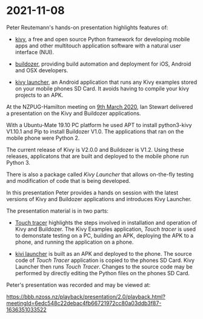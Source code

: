 # 2021-11-08

Peter Reutemann's hands-on presentation highlights features of:

* [kivy](https://kivy.org/), a free and open source Python framework for developing mobile apps and other multitouch application software with a natural user interface (NUI). 

* [buildozer](https://buildozer.io/), providing build automation and deployment for iOS, Android and OSX developers. 

* [kivy launcher](https://github.com/kivy/kivy-launcher), an Android application that runs any Kivy examples stored on your mobile phones SD Card. It avoids having to compile your kivy projects to an APK.


At the NZPUG-Hamilton meeting on [9th March 2020](https://github.com/HamPUG/meetings/tree/master/2020/2020-03-09/ian), Ian Stewart delivered a presentation on the Kivy and Buildozer applications.

With a Ubuntu-Mate 19.10 PC platform he used APT to install python3-kivy V1.10.1 and Pip to install Buildozer V1.0. The applications that ran on the mobile phone were Python 2.


The current release of Kivy is V2.0.0 and Buildozer is V1.2. Using these releases, applicatons that are built and deployed to the mobile phone run Python 3.

There is also a package called *Kivy Launcher* that allows on-the-fly testing and modification of code that is being developed.

In this presentation Peter provides a hands on session with the latest versions of Kivy and Buildozer applications and introduces Kivy Launcher.

The presentation material is in two parts:

* [Touch tracer](touchtracer.md) highlights the steps involved in installation and operation of Kivy and Buildozer. The Kivy Examples application, *Touch tracer* is used to demonstate testing on a PC, building an APK, deploying the APK to a phone, and running the application on a phone.

* [kivi launcher](kivi-launcher.md) is built as an APK and deployed to the phone. The source code of *Touch Tracer* application is copied to the phones SD Card. Kivy Launcher then runs *Touch Tracer*. Changes to the source code may be performed by directly editing the Python files on the phones SD Card.

Peter's presentation was recorded and may be viewed at:

https://bbb.nzoss.nz/playback/presentation/2.0/playback.html?meetingId=6edc548c22debac4fb66721972cc80a03ddb3f87-1636351033522
